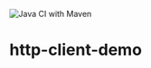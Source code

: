 ![Java CI with Maven](https://github.com/eliseeaster/http-client-demo/workflows/Java%20CI%20with%20Maven/badge.svg)

# http-client-demo
